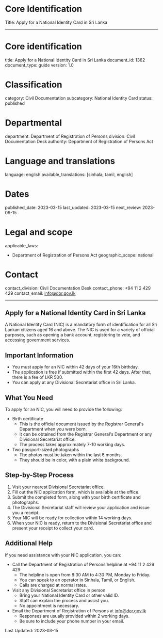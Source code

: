 # Core Identification
Title: Apply for a National Identity Card in Sri Lanka

---
# Core identification
title: Apply for a National Identity Card in Sri Lanka
document_id: 1362
document_type: guide
version: 1.0

# Classification
category: Civil Documentation
subcategory: National Identity Card
status: published

# Departmental
department: Department of Registration of Persons
division: Civil Documentation Desk
authority: Department of Registration of Persons Act

# Language and translations
language: english
available_translations: [sinhala, tamil, english]

# Dates
published_date: 2023-03-15
last_updated: 2023-03-15
next_review: 2023-09-15

# Legal and scope
applicable_laws:
 - Department of Registration of Persons Act
geographic_scope: national

# Contact
contact_division: Civil Documentation Desk
contact_phone: +94 11 2 429 429
contact_email: info@dor.gov.lk

---

## Apply for a National Identity Card in Sri Lanka

A National Identity Card (NIC) is a mandatory form of identification for all Sri Lankan citizens aged 16 and above. The NIC is used for a variety of official purposes, such as opening a bank account, registering to vote, and accessing government services.

## Important Information

- You must apply for an NIC within 42 days of your 16th birthday.
- The application is free if submitted within the first 42 days. After that, there is a fee of LKR 500.
- You can apply at any Divisional Secretariat office in Sri Lanka.

## What You Need

To apply for an NIC, you will need to provide the following:

- Birth certificate
    - This is the official document issued by the Registrar General's Department when you were born.
    - It can be obtained from the Registrar General's Department or any Divisional Secretariat office.
    - The process takes approximately 7-10 working days.
- Two passport-sized photographs
    - The photos must be taken within the last 6 months.
    - They should be in color, with a plain white background.

## Step-by-Step Process

1. Visit your nearest Divisional Secretariat office.
2. Fill out the NIC application form, which is available at the office.
3. Submit the completed form, along with your birth certificate and photographs.
4. The Divisional Secretariat staff will review your application and issue you a receipt.
5. Your NIC will be ready for collection within 14 working days.
6. When your NIC is ready, return to the Divisional Secretariat office and present your receipt to collect your card.

## Additional Help

If you need assistance with your NIC application, you can:

- Call the Department of Registration of Persons helpline at +94 11 2 429 429
    - The helpline is open from 8:30 AM to 4:30 PM, Monday to Friday.
    - You can speak to an operator in Sinhala, Tamil, or English.
    - Calls are charged at normal rates.
- Visit any Divisional Secretariat office in person
    - Bring your National Identity Card or other valid ID.
    - Staff can explain the process and assist you.
    - No appointment is necessary.
- Email the Department of Registration of Persons at info@dor.gov.lk
    - Responses are usually provided within 2 working days.
    - Be sure to include your phone number in your email.

Last Updated: 2023-03-15